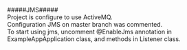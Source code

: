 #####JMS#####</br>
Project is configure to use ActiveMQ.</br>
Configuration JMS on master branch was commented.</br> 
To start using jms, uncomment @EnableJms annotation in ExampleAppApplication class, and methods in Listener class.</br>

